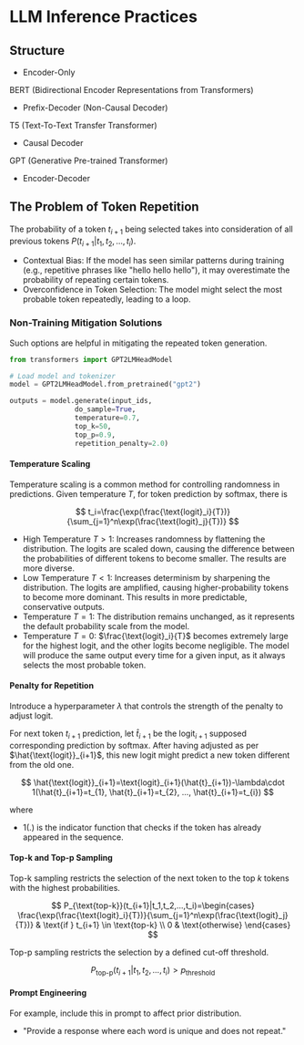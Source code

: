 # LLM Inference Practices

## Structure

* Encoder-Only

BERT (Bidirectional Encoder Representations from Transformers)

* Prefix-Decoder (Non-Causal Decoder)

T5 (Text-To-Text Transfer Transformer)

* Causal Decoder

GPT (Generative Pre-trained Transformer)

* Encoder-Decoder

## The Problem of Token Repetition

The probability of a token $t_{i+1}$ being selected takes into consideration of all previous tokens $P(t_{i+1}|t_1,t_2,...,t_i)$.

* Contextual Bias: If the model has seen similar patterns during training (e.g., repetitive phrases like "hello hello hello"), it may overestimate the probability of repeating certain tokens.
* Overconfidence in Token Selection: The model might select the most probable token repeatedly, leading to a loop.

### Non-Training Mitigation Solutions

Such options are helpful in mitigating the repeated token generation.

```py
from transformers import GPT2LMHeadModel

# Load model and tokenizer
model = GPT2LMHeadModel.from_pretrained("gpt2")

outputs = model.generate(input_ids, 
                do_sample=True,
                temperature=0.7,
                top_k=50,
                top_p=0.9,
                repetition_penalty=2.0)
```

#### Temperature Scaling

Temperature scaling is a common method for controlling randomness in predictions.
Given temperature $T$, for token prediction by softmax, there is

$$
t_i=\frac{\exp(\frac{\text{logit}_i}{T})}{\sum_{j=1}^n\exp(\frac{\text{logit}_j}{T})}
$$

* High Temperature $T > 1$: Increases randomness by flattening the distribution. The logits are scaled down, causing the difference between the probabilities of different tokens to become smaller. The results are more diverse.
* Low Temperature $T < 1$: Increases determinism by sharpening the distribution. The logits are amplified, causing higher-probability tokens to become more dominant. This results in more predictable, conservative outputs.
* Temperature $T = 1$: The distribution remains unchanged, as it represents the default probability scale from the model.
* Temperature $T = 0$: $\frac{\text{logit}_i}{T}$ becomes extremely large for the highest logit, and the other logits become negligible. The model will produce the same output every time for a given input, as it always selects the most probable token.

#### Penalty for Repetition

Introduce a hyperparameter $\lambda$ that controls the strength of the penalty to adjust logit.

For next token $t_{i+1}$ prediction, let $\hat{t}_{i+1}$ be the $\text{logit}_{i+1}$ supposed corresponding prediction by softmax.
After having adjusted as per $\hat{\text{logit}}_{i+1}$, this new logit might predict a new token different from the old one.

$$
\hat{\text{logit}}_{i+1}=\text{logit}_{i+1}(\hat{t}_{i+1})-\lambda\cdot 1(\hat{t}_{i+1}=t_{1}, \hat{t}_{i+1}=t_{2}, ..., \hat{t}_{i+1}=t_{i})
$$

where

* $1(.)$ is the indicator function that checks if the token has already appeared in the sequence.

#### Top-k and Top-p Sampling

Top-k sampling restricts the selection of the next token to the top $k$ tokens with the highest probabilities.

$$
P_{\text{top-k}}(t_{i+1}|t_1,t_2,...,t_i)=\begin{cases}
    \frac{\exp(\frac{\text{logit}_i}{T})}{\sum_{j=1}^n\exp(\frac{\text{logit}_j}{T})} & \text{if } t_{i+1} \in \text{top-k} \\
    0 & \text{otherwise}
\end{cases}
$$

Top-p sampling restricts the selection by a defined cut-off threshold.

$$
P_{\text{top-p}}(t_{i+1}|t_1,t_2,...,t_i) > p_{\text{threshold}}
$$

#### Prompt Engineering

For example, include this in prompt to affect prior distribution.

* "Provide a response where each word is unique and does not repeat."
